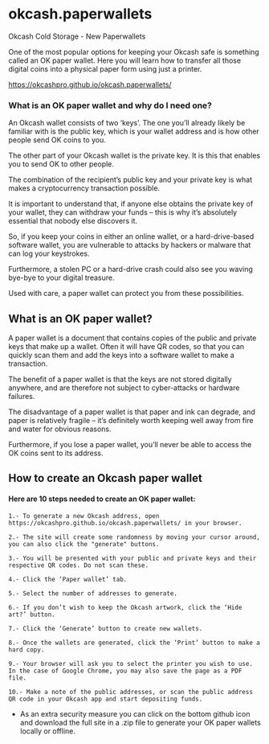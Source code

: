 # okcash.paperwallets

Okcash Cold Storage - 
New Paperwallets

One of the most popular options for keeping your Okcash safe is something called an OK paper wallet.
Here you will learn how to transfer all those digital coins into a physical paper form using just a printer.

https://okcashpro.github.io/okcash.paperwallets/

### What is an OK paper wallet and why do I need one?

An Okcash wallet consists of two ‘keys’. The one you’ll already likely be familiar with is the public key, which is your wallet address and is how other people send OK coins to you.

The other part of your Okcash wallet is the private key. It is this that enables you to send OK to other people.

The combination of the recipient’s public key and your private key is what makes a cryptocurrency transaction possible.

It is important to understand that, if anyone else obtains the private key of your wallet,
they can withdraw your funds – this is why it’s absolutely essential that nobody else discovers it.

So, if you keep your coins in either an online wallet, or a hard-drive-based software wallet,
you are vulnerable to attacks by hackers or malware that can log your keystrokes.

Furthermore, a stolen PC or a hard-drive crash could also see you waving bye-bye to your digital treasure.

Used with care, a paper wallet can protect you from these possibilities.


## What is an OK paper wallet?

A paper wallet is a document that contains copies of the public and private keys that make up a wallet.
Often it will have QR codes, so that you can quickly scan them and add the keys into a software wallet to make a transaction.

The benefit of a paper wallet is that the keys are not stored digitally anywhere,
and are therefore not subject to cyber-attacks or hardware failures.

The disadvantage of a paper wallet is that paper and ink can degrade,
and paper is relatively fragile – it’s definitely worth keeping well away from fire and water for obvious reasons.

Furthermore, if you lose a paper wallet, you’ll never be able to access the OK coins sent to its address.


## How to create an Okcash paper wallet

#### Here are 10 steps needed to create an OK paper wallet:

    1.- To generate a new Okcash address, open https://okcashpro.github.io/okcash.paperwallets/ in your browser.

    2.- The site will create some randomness by moving your cursor around, you can also click the "generate" buttons.

    3.- You will be presented with your public and private keys and their respective QR codes. Do not scan these.

    4.- Click the ‘Paper wallet’ tab.

    5.- Select the number of addresses to generate.

    6.- If you don’t wish to keep the Okcash artwork, click the ‘Hide art?’ button.

    7.- Click the ‘Generate’ button to create new wallets.

    8.- Once the wallets are generated, click the ‘Print’ button to make a hard copy.

    9.- Your browser will ask you to select the printer you wish to use. In the case of Google Chrome, you may also save the page as a PDF file.

    10.- Make a note of the public addresses, or scan the public address QR code in your Okcash app and start depositing funds.

* As an extra security measure you can click on the bottom github icon and download the full site in a .zip file to generate your OK paper wallets locally or offline.
